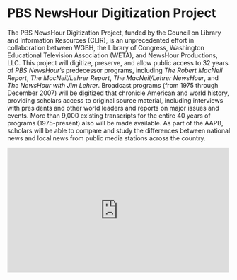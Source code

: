 # PBS NewsHour Digitization Project

The PBS NewsHour Digitization Project, funded by the Council on Library and Information Resources (CLIR), is an unprecedented 
effort in collaboration between WGBH, the Library of Congress, Washington Educational Television Association (WETA), and NewsHour 
Productions, LLC. This project will digitize, preserve, and allow public access to 32 years of *PBS NewsHour*’s predecessor programs, 
including *The Robert MacNeil Report*, *The MacNeil/Lehrer Report*, *The MacNeil/Lehrer NewsHour*, and *The NewsHour with Jim Lehrer*. 
Broadcast programs (from 1975 through December 2007) will be digitized that chronicle American and world history, providing scholars 
access to original source material, including interviews with presidents and other world leaders and reports on major issues and events. 
More than 9,000 existing transcripts for the entire 40 years of programs (1975-present) also will be made available. As part of the 
AAPB, scholars will be able to compare and study the differences between national news and local news from public media stations across 
the country.

 <iframe src="https://player.vimeo.com/video/157433062" width="500" height="281" frameborder="0" webkitallowfullscreen mozallowfullscreen allowfullscreen></iframe>
